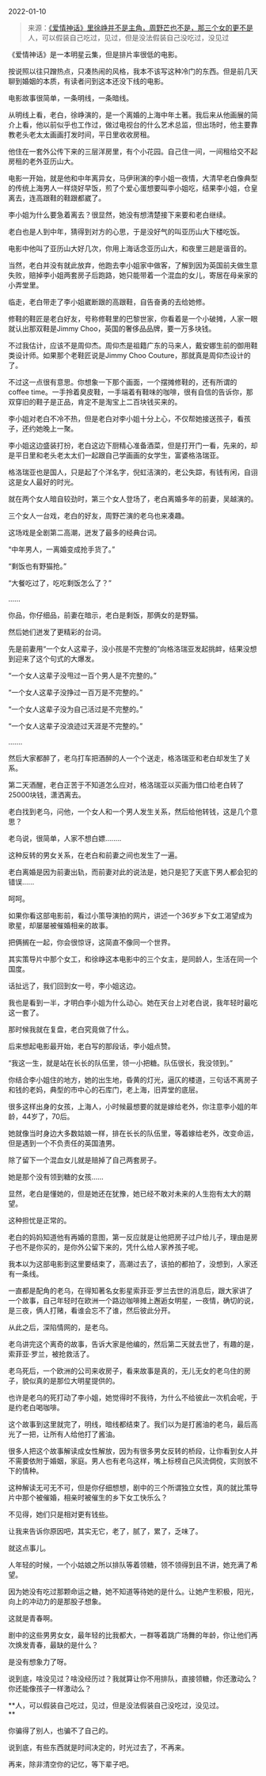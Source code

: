 2022-01-10

> 来源：[《爱情神话》里徐峥并不是主角，周野芒也不是，那三个女的更不是](http://mp.weixin.qq.com/s?__biz=MzU0MjYwNDU2Mw==&mid=2247503353&idx=2&sn=fa6e02d420545174566d0b848609845e&chksm=fb1aa185cc6d28931c68685905724a1e30ddf38c1059bbb76c10b856f9e4b3c3f1c84790d021&scene=27#wechat_redirect)
> 人，可以假装自己吃过，见过，但是没法假装自己没吃过，没见过

《爱情神话》是一本明星云集，但是排片率很低的电影。  

  

按说照以往只蹭热点，只凑热闹的风格，我本不该写这种冷门的东西。但是前几天聊到婚姻的本质，有读者问到这本还没下线的电影。  

  

电影故事很简单，一条明线，一条暗线。  

  

从明线上看，老白，徐峥演的，是一个离婚的上海中年土著。我后来从他画展的简介上看，他以前似乎也工作过，做过电视台的什么艺术总监，但出场时，他主要靠教老头老太太画画打发时间，平日里收收房租。

  

他住在一套外公传下来的三层洋房里，有个小花园。自己住一间，一间租给交不起房租的老外亚历山大。  

  

电影一开始，就是他和中年离异女，马伊琍演的李小姐一夜情，大清早老白像典型的传统上海男人一样烧好早饭，煎了个爱心蛋想要叫李小姐吃，结果李小姐，仓皇离去，连高跟鞋的鞋跟都崴了。

  

李小姐为什么要急着离去？很显然，她没有想清楚接下来要和老白继续。

  

老白也是人到中年，猜得到对方的心思，于是没好气的叫亚历山大下楼吃饭。  

  

电影中他叫了亚历山大好几次，你用上海话念亚历山大，和夜里三趟是谐音的。  

  

当然，老白并没有就此放弃，他跑去李小姐家中做客，了解到因为英国前夫做生意失败，赔掉李小姐两套房子后跑路，她只能带着一个混血的女儿，寄居在母亲家的小弄堂里。  

  

临走，老白带走了李小姐崴断跟的高跟鞋，自告奋勇的去给她修。  

  

修鞋的鞋匠是老白好友，号称修鞋里的巴黎世家，你看着是一个小破摊，人家一眼就认出那双鞋是Jimmy Choo，英国的奢侈品品牌，要一万多块钱。

  

不过我估计，应该不是周仰杰。周仰杰是祖籍广东的马来人，戴安娜生前的御用鞋类设计师。如果那个老鞋匠说是Jimmy Choo
Couture，那就真是周仰杰设计的了。

  

不过这一点很有意思。你想象一下那个画面，一个摆摊修鞋的，还有所谓的coffee
time。一手拎着臭皮鞋，一手端着有鞋味的咖啡，很有自信的告诉你，那双穿旧的鞋子是正品，肯定不是淘宝上二百块钱买来的。

  

李小姐对老白不冷不热，但是老白对李小姐十分上心，不仅帮她接送孩子，看孩子，还约她晚上一聚。  

  

李小姐这边盛装打扮，老白这边下厨精心准备酒菜，但是打开门一看，先来的，却是平日里和老头老太太们一起跟自己学画画的女学生，富婆格洛瑞亚。

  

格洛瑞亚也是国人，只是起了个洋名字，倪虹洁演的，老公失踪，有钱有闲，自诩这是女人最好的时光。

  

就在两个女人暗自较劲时，第三个女人登场了，老白离婚多年的前妻，吴越演的。

  

三个女人一台戏，老白的好友，周野芒演的老乌也来凑趣。

  

这场戏是全剧第二高潮，迸发了最多的经典台词。  

  

“中年男人，一离婚变成抢手货了。”

“剩饭也有野猫抢。”  

“大餐吃过了，吃吃剩饭怎么了？”

......  

  

你品，你仔细品，前妻在暗示，老白是剩饭，那俩女的是野猫。

  

然后她们迸发了更精彩的台词。  

  

先是前妻用“一个女人这辈子，没小孩是不完整的”向格洛瑞亚发起挑衅，结果没想到迎来了这个句式的大爆发。

“一个女人这辈子没甩过一百个男人是不完整的。”

“一个女人这辈子没挣过一百万是不完整的。”

“一个女人这辈子没为自己活过是不完整的。”

“一个女人这辈子没浪迹过天涯是不完整的。”

.......

然后大家都醉了，老乌打车把酒醉的人一个个送走，格洛瑞亚和老白却发生了关系。

第二天酒醒，老白正苦于不知道怎么应对，格洛瑞亚以买画为借口给老白转了25000块钱，潇洒离去。

老白找到老乌，问他，一个女人和一个男人发生关系，然后给他转钱，这是几个意思？

老乌说，很简单，人家不想白嫖........

这种反转的男女关系，在老白和前妻之间也发生了一遍。

老白离婚是因为前妻出轨，而前妻对此的说法是，她只是犯了天底下男人都会犯的错误......

呵呵。

如果你看这部电影前，看过小策导演拍的网片，讲述一个36岁乡下女工渴望成为歌星，却屡屡被催婚相亲的故事。

把俩搁在一起，你会很惊讶，这简直不像同一个世界。  

其实策导片中那个女工，和徐峥这本电影中的三个女主，是同龄人，生活在同一个国度。

话扯远了，我们回到女一号，李小姐这边。  

我也是看到一半，才明白李小姐为什么动心。她在天台上对老白说，我年轻时最吃这一套了。

那时候我就在复盘，老白究竟做了什么。  

后来想起电影最开始，老白写的那段话，李小姐点赞。

“我这一生，就是站在长长的队伍里，领一小把糖。队伍很长，我没领到。”

你结合李小姐住的地方，她的出生地，昏黄的灯光，逼仄的楼道，三句话不离房子和钱的老妈，典型的市中心的石库门，老上海，旧弄堂的底层。  

很多这样出身的女孩，上海人，小时候最想要的就是嫁给老外，你注意李小姐的年龄，44岁了，70后。  

她就像当时身边大多数姑娘一样，排在长长的队伍里，等着嫁给老外，改变命运，但是遇到一个不负责任的英国渣男。

除了留下一个混血女儿就是赔掉了自己两套房子。

她是那个没有领到糖的女孩......  

显然，老白是懂她的，但是她还在犹豫，她已经不敢对未来的人生抱有太大的期望。  

这种担忧是正常的。  

老白的妈妈知道他有再婚的意图，第一反应就是让他把房子过户给儿子，理由是房子也不是你买的，是你外公留下来的，凭什么给人家养孩子呢。

我本以为这部电影到这里要结束了，高潮过去了，该拍的都拍了，没想到，人家还有一条线。  

一直都是配角的老乌，在得知著名女影星索菲亚·罗兰去世的消息后，跟大家讲了一个故事，自己年轻时在欧洲一个路边咖啡摊上邂逅女明星，一夜情，确切的说，是三夜，俩人打赌，看谁会忘不了谁，然后彼此分开。

从此之后，深陷情网的，是老乌。

老乌讲完这个离奇的故事，告诉大家是他编的，然后第二天就去世了，有趣的是，索菲亚·罗兰，被抢救活了。

老乌死后，一个欧洲的公司来收房子，看来故事是真的，无儿无女的老乌住的房子，貌似真的是那位大明星提供的。  

也许是老乌的死打动了李小姐，她觉得时不我待，为什么不给彼此一次机会呢，于是约老白喝咖啡。  

这个故事到这里就完了，明线，暗线都结束了。我们以为是打酱油的老乌，最后高光了一把，让所有人给他打了酱油。

很多人把这个故事解读成女性解放，因为有很多男女反转的桥段，让你看到女人并不需要依附于婚姻，家庭。男人也有老乌这样，嘴上标榜自己风流倜傥，实则放不下的情种。  

这种解读无可无不可，但是你仔细想想，剧中的三个所谓独立女性，真的就比策导片中那个被催婚，相亲时被催生的乡下女工快乐么？

不见得，她们只是相对更有钱些。  

让我来告诉你原因吧，其实无它，老了，腻了，累了，乏味了。  

就这点事儿。

人年轻的时候，一个小姑娘之所以排队等着领糖，领不领得到且不讲，她充满了希望。  

因为她没有吃过那颗命运之糖，她不知道等待她的是什么。让她产生积极，阳光，向上的冲动力的是那股子想象。

这就是青春啊。

剧中的这些男男女女，最年轻的比我都大，一群等着跳广场舞的年龄，你让他们再次焕发青春，最缺的是什么？  

是没有想象力了呀。  

说到底，啥没见过？啥没经历过？我就算让你不用排队，直接领糖，你还激动么？你还能像孩子一样激动么？

 **人，可以假装自己吃过，见过，但是没法假装自己没吃过，没见过。  
**

你骗得了别人，也骗不了自己的。  

说到底，有些东西就是时间决定的，时光过去了，不再来。  

再来，除非清空你的记忆，等下辈子吧。

